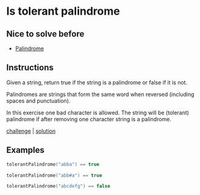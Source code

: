 # Is tolerant palindrome

## Nice to solve before

- [Palindrome](../basic/readme.md)

## Instructions

Given a string, return true if the string is a palindrome or false if it is not.

Palindromes are strings that form the same word when reversed (including spaces and punctuation).

In this exercise one bad character is allowed. The string will be (tolerant) palindrome if after removing one
character string is a palindrome.

[challenge](challenge.kt) | [solution](solution.kt)

## Examples

```kotlin
tolerantPalindrome("abba") == true

tolerantPalindrome("abb#a") == true

tolerantPalindrome("abcdefg") == false
```
